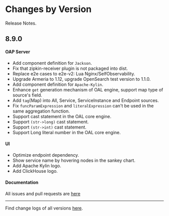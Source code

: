 Changes by Version
==================
Release Notes.

8.9.0
------------------

#### OAP Server
* Add component definition for `Jackson`.
* Fix that zipkin-receiver plugin is not packaged into dist.
* Replace e2e cases to e2e-v2: Lua Nginx/SelfObservability.
* Upgrade Armeria to 1.12, upgrade OpenSearch test version to 1.1.0.
* Add component definition for `Apache-Kylin`.
* Enhance `get` generation mechanism of OAL engine, support map type of source's field.
* Add `tag`(Map) into All, Service, ServiceInstance and Endpoint sources.
* Fix `funcParamExpression` and `literalExpression` can't be used in the same aggregation function.
* Support cast statement in the OAL core engine.
* Support `(str->long)` cast statement.
* Support `(str->int)` cast statement.
* Support Long literal number in the OAL core engine.

#### UI
* Optimize endpoint dependency.
* Show service name by hovering nodes in the sankey chart.
* Add Apache Kylin logo.
* Add ClickHouse logo.

#### Documentation


All issues and pull requests are [here](https://github.com/apache/skywalking/milestone/101?closed=1)

------------------
Find change logs of all versions [here](changes).
